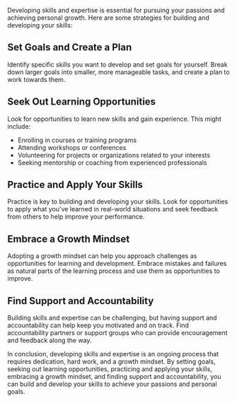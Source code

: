 
Developing skills and expertise is essential for pursuing your passions and achieving personal growth. Here are some strategies for building and developing your skills:

Set Goals and Create a Plan
---------------------------

Identify specific skills you want to develop and set goals for yourself. Break down larger goals into smaller, more manageable tasks, and create a plan to work towards them.

Seek Out Learning Opportunities
-------------------------------

Look for opportunities to learn new skills and gain experience. This might include:

* Enrolling in courses or training programs
* Attending workshops or conferences
* Volunteering for projects or organizations related to your interests
* Seeking mentorship or coaching from experienced professionals

Practice and Apply Your Skills
------------------------------

Practice is key to building and developing your skills. Look for opportunities to apply what you've learned in real-world situations and seek feedback from others to help improve your performance.

Embrace a Growth Mindset
------------------------

Adopting a growth mindset can help you approach challenges as opportunities for learning and development. Embrace mistakes and failures as natural parts of the learning process and use them as opportunities to improve.

Find Support and Accountability
-------------------------------

Building skills and expertise can be challenging, but having support and accountability can help keep you motivated and on track. Find accountability partners or support groups who can provide encouragement and feedback along the way.

In conclusion, developing skills and expertise is an ongoing process that requires dedication, hard work, and a growth mindset. By setting goals, seeking out learning opportunities, practicing and applying your skills, embracing a growth mindset, and finding support and accountability, you can build and develop your skills to achieve your passions and personal goals.
